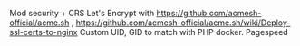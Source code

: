 Mod security + CRS
Let's Encrypt with https://github.com/acmesh-official/acme.sh , https://github.com/acmesh-official/acme.sh/wiki/Deploy-ssl-certs-to-nginx
Custom UID, GID to match with PHP docker.
Pagespeed
